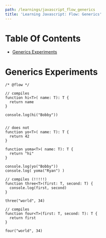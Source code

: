 ```yaml
---
path: /learnings/javascript_flow_generics
title: 'Learning Javascript: Flow: Generics'
---
```

# Table Of Contents

<!-- toc -->

- [Generics Experiments](#generics-experiments)

<!-- tocstop -->

# Generics Experiments

```flow
/* @flow */

// compiles
function hi<T>( name: T): T {
  return name
}

console.log(hi("Bobby"))


// does not
function yo<T>( name: T): T {
  return 42
}

function yoma<T>( name: T): T {
  return "hi"
}

console.log(yo("Bobby"))
console.log( yoma("Ryan") )

// compiles (!!!!!)
function three<T>(first: T, second: T) {
  console.log(first, second)
}

three("world", 34)

// compiles
function four<T>(first: T, second: T): T {
  return first
}

four("world", 34)
```
